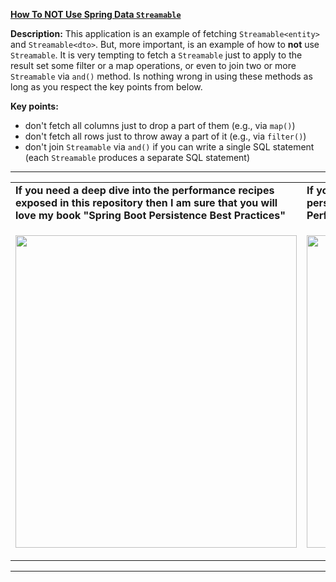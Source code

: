 **[How To NOT Use Spring Data `Streamable`](https://github.com/AnghelLeonard/Hibernate-SpringBoot/tree/master/HibernateSpringBootStreamable)**
 
**Description:** This application is an example of fetching `Streamable<entity>` and `Streamable<dto>`. But, more important, is an example of how to **not** use `Streamable`. It is very tempting to fetch a `Streamable` just to apply to the result set some filter or a map operations, or even to join two or more `Streamable` via `and()` method. Is nothing wrong in using these methods as long as you respect the key points from below.

**Key points:**
- don't fetch all columns just to drop a part of them (e.g., via `map()`)
- don't fetch all rows just to throw away a part of it (e.g., via `filter()`)
- don't join `Streamable` via `and()` if you can write a single SQL statement (each `Streamable` produces a separate SQL statement)
     
-----------------------------------------------------------------------------------------------------------------------    
<table>
     <tr><td><b>If you need a deep dive into the performance recipes exposed in this repository then I am sure that you will love my book "Spring Boot Persistence Best Practices"</b></td><td><b>If you need a hand of tips and illustrations of 100+ Java persistence performance issues then "Java Persistence Performance Illustrated Guide" is for you.</b></td></tr>
     <tr><td>
<a href="https://www.apress.com/us/book/9781484256251"><p align="left"><img src="https://github.com/AnghelLeonard/Hibernate-SpringBoot/blob/master/Spring%20Boot%20Persistence%20Best%20Practices.jpg" height="500" width="450"/></p></a>
</td><td>
<a href="https://leanpub.com/java-persistence-performance-illustrated-guide"><p align="right"><img src="https://github.com/AnghelLeonard/Hibernate-SpringBoot/blob/master/Java%20Persistence%20Performance%20Illustrated%20Guide.jpg" height="500" width="450"/></p></a>
</td></tr></table>

-----------------------------------------------------------------------------------------------------------------------    

